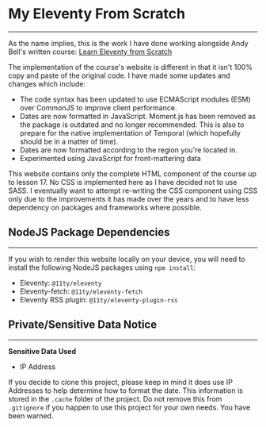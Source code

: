 # My Eleventy From Scratch
---

As the name implies, this is the work I have done working alongside Andy Bell's written course: [Learn Eleventy from Scratch](https://learneleventyfromscratch.com/)

The implementation of the course's website is different in that it isn't 100% copy and paste of the original code. I have made some updates and changes which include:

- The code syntax has been updated to use ECMAScript modules (ESM) over CommonJS to improve client performance.
- Dates are now formatted in JavaScript. Moment.js has been removed as the package is outdated and no longer recommended. This is also to prepare for the native implementation of Temporal (which hopefully should be in a matter of time).
- Dates are now formatted according to the region you're located in.
- Experimented using JavaScript for front-mattering data

This website contains only the complete HTML component of the course up to lesson 17. No CSS is implemented here as I have decided not to use SASS. I eventually want to attempt re-writing the CSS component using CSS only due to the improvements it has made over the years and to have less dependency on packages and frameworks where possible.

## NodeJS Package Dependencies
---

If you wish to render this website locally on your device, you will need to install the following NodeJS packages using `npm install`:

- Eleventy: `@11ty/eleventy`
- Eleventy-fetch: `@11ty/eleventy-fetch`
- Eleventy RSS plugin: `@11ty/eleventy-plugin-rss`

## Private/Sensitive Data Notice
---

**Sensitive Data Used**
- IP Address

If you decide to clone this project, please keep in mind it does use IP Addresses to help determine how to format the date. This information is stored in the `.cache` folder of the project. Do not remove this from `.gitignore` if you happen to use this project for your own needs. You have been warned.
